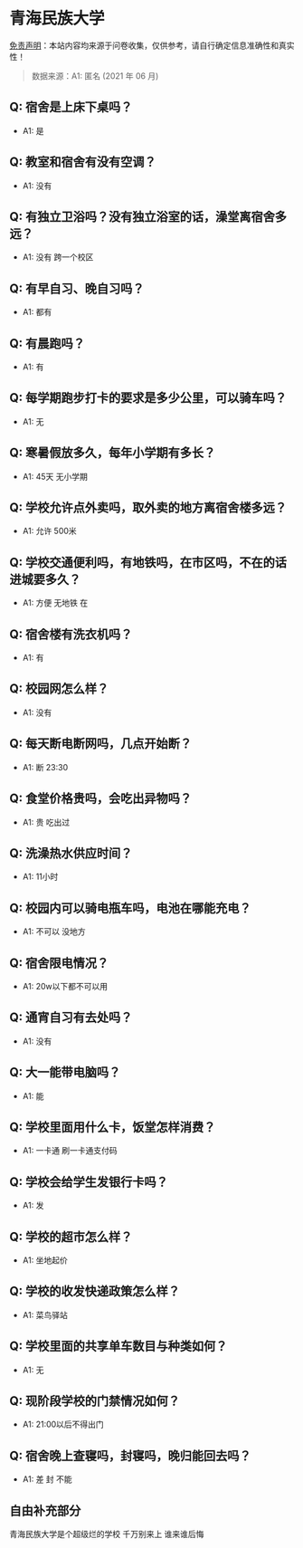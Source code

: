 # 青海民族大学

[免责声明](https://colleges.chat/#_3)：本站内容均来源于问卷收集，仅供参考，请自行确定信息准确性和真实性！

> 数据来源：A1: 匿名 (2021 年 06 月)

## Q: 宿舍是上床下桌吗？

- A1: 是

## Q: 教室和宿舍有没有空调？

- A1: 没有

## Q: 有独立卫浴吗？没有独立浴室的话，澡堂离宿舍多远？

- A1: 没有 跨一个校区

## Q: 有早自习、晚自习吗？

- A1: 都有

## Q: 有晨跑吗？

- A1: 有

## Q: 每学期跑步打卡的要求是多少公里，可以骑车吗？

- A1: 无

## Q: 寒暑假放多久，每年小学期有多长？

- A1: 45天 无小学期

## Q: 学校允许点外卖吗，取外卖的地方离宿舍楼多远？

- A1: 允许   500米

## Q: 学校交通便利吗，有地铁吗，在市区吗，不在的话进城要多久？

- A1: 方便 无地铁 在

## Q: 宿舍楼有洗衣机吗？

- A1: 有

## Q: 校园网怎么样？

- A1: 没有

## Q: 每天断电断网吗，几点开始断？

- A1: 断 23:30

## Q: 食堂价格贵吗，会吃出异物吗？

- A1: 贵 吃出过

## Q: 洗澡热水供应时间？

- A1: 11小时

## Q: 校园内可以骑电瓶车吗，电池在哪能充电？

- A1: 不可以 没地方

## Q: 宿舍限电情况？

- A1: 20w以下都不可以用

## Q: 通宵自习有去处吗？

- A1: 没有

## Q: 大一能带电脑吗？

- A1: 能

## Q: 学校里面用什么卡，饭堂怎样消费？

- A1: 一卡通 刷一卡通支付码

## Q: 学校会给学生发银行卡吗？

- A1: 发

## Q: 学校的超市怎么样？

- A1: 坐地起价

## Q: 学校的收发快递政策怎么样？

- A1: 菜鸟驿站

## Q: 学校里面的共享单车数目与种类如何？

- A1: 无

## Q: 现阶段学校的门禁情况如何？

- A1: 21:00以后不得出门

## Q: 宿舍晚上查寝吗，封寝吗，晚归能回去吗？

- A1: 差 封 不能

## 自由补充部分

青海民族大学是个超级烂的学校 千万别来上 谁来谁后悔